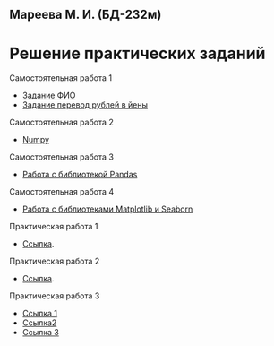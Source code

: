 ## Мареева М. И. (БД-232м)
# Решение практических заданий 
Самостоятельная работа 1
- [Задание ФИО](https://github.com/MareevaMI/PDA_SOL/blob/main/Задание_ФИО.ipynb)
- [Задание перевод рублей в йены](https://github.com/MareevaMI/PDA_SOL/blob/main/Задание_йены_в_рубли.ipynb)

Самостоятельная работа 2
- [Numpy](https://github.com/MareevaMI/PDA_SOL/blob/main/Numpy(Мареева_М_И_).ipynb)

Самостоятельная работа 3
- [Работа с библиотекой Pandas](https://github.com/MareevaMI/PDA_SOL/blob/main/hw_3_pandas(Мареева_М_И_).ipynb)

Самостоятельная работа 4
- [Работа с библиотеками Matplotlib и Seaborn](https://github.com/MareevaMI/PDA_SOL/blob/main/hw_4_visualisation.ipynb)

Практическая работа 1
- [Ссылка](https://github.com/MareevaMI/PDA_SOL/blob/main/Exercise1.ipynb).

Практическая работа 2
- [Ссылка]().

Практическая работа 3
- [Ссылка 1](https://github.com/MareevaMI/PDA_SOL/blob/main/Scipy_algebra(Мареева_М_И_).ipynb)
- [Ссылка2](https://github.com/MareevaMI/PDA_SOL/blob/main/01_Symbolic_mathematics(Мареева_М_И_).ipynb)
- [Ссылка 3](https://github.com/MareevaMI/PDA_SOL/blob/main/02_Linear_algebra(Мареева_М_И_).ipynb)
